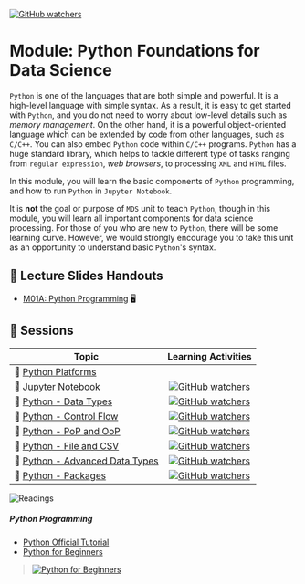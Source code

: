 [![GitHub watchers](https://img.shields.io/badge/tulip--lab-Modern--Data--Science-brightgreen)](../README.md)


# Module: Python Foundations for Data Science

`Python` is one of the languages that are both simple and powerful. It is a high-level language with simple syntax. As a result, it is easy to get started with `Python`, and you do not need to worry about low-level details such as *memory management*. On the other hand, it is a powerful object-oriented language which can be extended by code from other languages, such as `C/C++`. You can also embed `Python` code within `C/C++` programs. `Python` has a huge standard library, which helps to tackle different type of tasks ranging from `regular expression`, *web browsers*, to processing `XML` and `HTML` files. 

In this module, you will learn the basic components of `Python` programming, and how to run `Python` in `Jupyter Notebook`. 

It is **not** the goal or purpose of `MDS` unit to teach `Python`, though in this module, you will learn all important components for data science processing. For those of you who are new to `Python`, there will be some learning curve. However, we would strongly encourage you to take this unit as an opportunity to understand basic `Python`'s syntax.


## :notebook_with_decorative_cover: Lecture Slides Handouts

- [M01A: Python Programming](https://github.com/tulip-lab/handouts/blob/main/mds/SIT742M01A.pdf)  :desktop_computer:


## :microscope: Sessions

| Topic         | Learning Activities         |   
| ------------- |:-------------:|   
| :page_with_curl: [Python Platforms](M01A-Platforms.md) |  |
| :page_with_curl: [Jupyter Notebook](M01B-JupyterNotebook.md) |  [![GitHub watchers](https://img.shields.io/badge/MDS-Learning--Activity-yellow)](M01B-JupyterNotebook.md#Activity) |
| :page_with_curl: [Python - Data Types](M01C-DataTypes.md) | [![GitHub watchers](https://img.shields.io/badge/MDS-Learning--Activity-yellow)](M01C-DataTypes.md#Activity) |
| :page_with_curl: [Python - Control Flow](M01D-ControlFlow.md) | [![GitHub watchers](https://img.shields.io/badge/MDS-Learning--Activity-yellow)](M01D-ControlFlow.md#Activity) |
| :page_with_curl: [Python - PoP and OoP](M01E-POP-OOP.md) | [![GitHub watchers](https://img.shields.io/badge/MDS-Learning--Activity-yellow)](M01E-POP-OOP.md#Activity) |
| :page_with_curl: [Python - File and CSV](M01F-Files.md)| [![GitHub watchers](https://img.shields.io/badge/MDS-Learning--Activity-yellow)](M01F-Files.md#Activity) |
| :page_with_curl: [Python - Advanced Data Types](M01G-AdvDataTypes.md)  | [![GitHub watchers](https://img.shields.io/badge/MDS-Learning--Activity-yellow)](M01G-AdvDataTypes.md#Activity) | 
| :page_with_curl: [Python - Packages](M01H-Packages.md)  | [![GitHub watchers](https://img.shields.io/badge/MDS-Learning--Activity-yellow)](M01H-Packages.md#Activity) | [![GitHub watchers](https://img.shields.io/badge/SIT742-Prac--Class-orange)](../LabClasses/M01-Exercises.md)  |


![Readings](https://img.shields.io/badge/MDS-Readings-red)

##### Python Programming

- [Python Official Tutorial](https://docs.python.org/3/tutorial/)
- [Python for Beginners](https://www.youtube.com/channel/UCWv7vMbMWH4-V0ZXdmDpPBA)
> [![Python for Beginners](https://img.youtube.com/vi/_uQrJ0TkZlc/0.jpg)](https://www.youtube.com/channel/UCWv7vMbMWH4-V0ZXdmDpPBA
)


